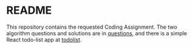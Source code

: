 # README
This repository contains the requested Coding Assignment. The two algorithm questions and solutions are in [questions](./questions), and there is a simple React todo-list app at [todolist](./todolist).